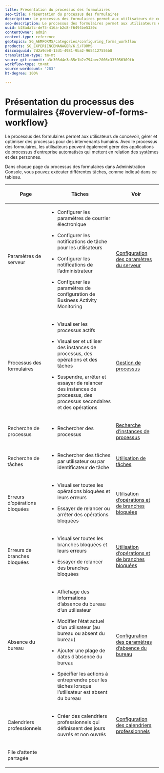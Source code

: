 ```yaml
---
title: Présentation du processus des formulaires
seo-title: Présentation du processus des formulaires
description: Le processus des formulaires permet aux utilisateurs de concevoir, gérer et optimiser des processus pour des intervenants humains. Avec le processus des formulaires, les utilisateurs peuvent également gérer des applications de processus d’entreprise automatisés qui mettent en relation des systèmes et des personnes.
seo-description: Le processus des formulaires permet aux utilisateurs de concevoir, gérer et optimiser des processus pour des intervenants humains. Avec le processus des formulaires, les utilisateurs peuvent également gérer des applications de processus d’entreprise automatisés qui mettent en relation des systèmes et des personnes.
uuid: b28ada7c-de75-416a-b2c8-f6494be5330c
contentOwner: admin
content-type: reference
geptopics: SG_AEMFORMS/categories/configuring_forms_workflow
products: SG_EXPERIENCEMANAGER/6.5/FORMS
discoiquuid: 7d2a9de8-13d1-4981-9ba2-9654127556b8
translation-type: tm+mt
source-git-commit: a3c303d4e3a85e1b2e794bec2006c335056309fb
workflow-type: tm+mt
source-wordcount: '283'
ht-degree: 100%

---
```



# Présentation du processus des formulaires {#overview-of-forms-workflow}

Le processus des formulaires permet aux utilisateurs de concevoir, gérer et optimiser des processus pour des intervenants humains. Avec le processus des formulaires, les utilisateurs peuvent également gérer des applications de processus d’entreprise automatisés qui mettent en relation des systèmes et des personnes.

Dans chaque page du processus des formulaires dans Administration Console, vous pouvez exécuter différentes tâches, comme indiqué dans ce tableau.

<table>
 <thead>
  <tr>
   <th><p>Page  </p></th>
   <th><p>Tâches</p></th>
   <th><p>Voir</p></th>
  </tr>
 </thead>
 <tbody>
  <tr>
   <td><p>Paramètres de serveur</p></td>
   <td>
    <ul>
     <li><p>Configurer les paramètres de courrier électronique</p></li>
     <li><p>Configurer les notifications de tâche pour les utilisateurs</p></li>
     <li><p>Configurer les notifications de l’administrateur</p></li>
     <li><p>Configurer les paramètres de configuration de Business Activity Monitoring </p></li>
    </ul></td>
   <td><p><a href="/help/forms/using/admin-help/configuring-server-settings.md#configuring-server-settings">Configuration des paramètres du serveur</a></p></td>
  </tr>
  <tr>
   <td><p>Processus des formulaires</p></td>
   <td>
    <ul>
     <li><p>Visualiser les processus actifs</p></li>
     <li><p>Visualiser et utiliser des instances de processus, des opérations et des tâches</p></li>
     <li><p>Suspendre, arrêter et essayer de relancer des instances de processus, des processus secondaires et des opérations</p></li>
    </ul></td>
   <td><p><a href="/help/forms/using/admin-help/processes.md#managing-processes">Gestion de processus</a></p></td>
  </tr>
  <tr>
   <td><p>Recherche de processus</p></td>
   <td>
    <ul>
     <li><p>Rechercher des processus</p></li>
    </ul></td>
   <td><p><a href="/help/forms/using/admin-help/searching-process-instances.md#searching-for-process-instances">Recherche d’instances de processus</a></p></td>
  </tr>
  <tr>
   <td><p>Recherche de tâches</p></td>
   <td>
    <ul>
     <li><p>Rechercher des tâches par utilisateur ou par identificateur de tâche</p></li>
    </ul></td>
   <td><p><a href="/help/forms/using/admin-help/tasks.md#working-with-tasks">Utilisation de tâches</a></p></td>
  </tr>
  <tr>
   <td><p>Erreurs d’opérations bloquées</p></td>
   <td>
    <ul>
     <li><p>Visualiser toutes les opérations bloquées et leurs erreurs</p></li>
     <li><p>Essayer de relancer ou arrêter des opérations bloquées</p></li>
    </ul></td>
   <td><p><a href="/help/forms/using/admin-help/stalled-operations-branches.md#working-with-stalled-operations-and-branches">Utilisation d’opérations et de branches bloquées</a></p></td>
  </tr>
  <tr>
   <td><p>Erreurs de branches bloquées</p></td>
   <td>
    <ul>
     <li><p>Visualiser toutes les branches bloquées et leurs erreurs</p></li>
     <li><p>Essayer de relancer des branches bloquées</p></li>
    </ul></td>
   <td><p><a href="/help/forms/using/admin-help/stalled-operations-branches.md#working-with-stalled-operations-and-branches">Utilisation d’opérations et de branches bloquées</a></p></td>
  </tr>
  <tr>
   <td><p>Absence du bureau</p></td>
   <td>
    <ul>
     <li><p>Affichage des informations d’absence du bureau d’un utilisateur</p></li>
     <li><p>Modifier l’état actuel d’un utilisateur (au bureau ou absent du bureau)</p></li>
     <li><p>Ajouter une plage de dates d’absence du bureau </p></li>
     <li><p>Spécifier les actions à entreprendre pour les tâches lorsque l’utilisateur est absent du bureau</p></li>
    </ul></td>
   <td><p><a href="/help/forms/using/admin-help/configuring-out-office-settings.md#configuring-out-of-office-settings">Configuration des paramètres d’absence du bureau</a></p></td>
  </tr>
  <tr>
   <td><p>Calendriers professionnels</p></td>
   <td>
    <ul>
     <li><p>Créer des calendriers professionnels qui définissent des jours ouvrés et non ouvrés</p></li>
    </ul></td>
   <td><p><a href="/help/forms/using/admin-help/configuring-business-calendars.md#configuring-business-calendars">Configuration des calendriers professionnels</a></p></td>
  </tr>
  <tr>
   <td><p>File d’attente partagée</p></td>
   <td><p></p></td>
   <td><p></p></td>
  </tr>
 </tbody>
</table>

